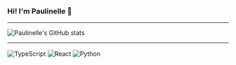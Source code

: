 ### Hi! I'm Paulinelle 👋
_________________________________

![Paulinelle's GitHub stats](https://github-readme-stats.vercel.app/api?username=Paulinellejr&show_icons=true&theme=tokyonight)

________________________

<div>
  <img align="center" alt="TypeScript" src="https://img.shields.io/badge/TypeScript-007ACC?style=for-the-badge&logo=typescript&logoColor=white"/>
  <img align="center" alt="React" src="https://img.shields.io/badge/React-20232A?style=for-the-badge&logo=react&logoColor=61DAFB"/>
  <img align="center" alt="Python" src="https://img.shields.io/badge/Python-14354C?style=for-the-badge&logo=python&logoColor=white"/>
</div>

